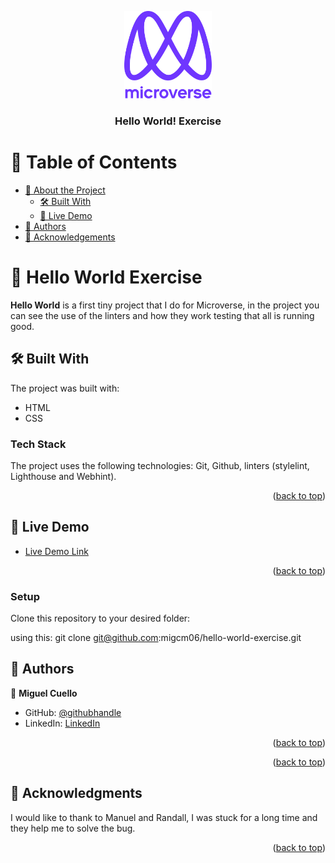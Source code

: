 <a name="readme-top"></a>


<div align="center">
  <!-- You are encouraged to replace this logo with your own! Otherwise you can also remove it. -->
  <img src="murple_logo.png" alt="logo" width="140"  height="auto" />
  <br/>

  <h3><b>Hello World! Exercise</b></h3>

</div>

<!-- TABLE OF CONTENTS -->

# 📗 Table of Contents

- [📖 About the Project](#about-project)
  - [🛠 Built With](#built-with)
  - [🚀 Live Demo](#live-demo)
- [👥 Authors](#authors)
- [🙏 Acknowledgements](#acknowledgements)


<!-- PROJECT DESCRIPTION -->

# 📖 Hello World Exercise <a name="about-project"></a>


**Hello World** is a first tiny project that I do for Microverse, in the project you can see the use of the linters and how they work testing that all is running good.

## 🛠 Built With <a name="built-with"></a>

The project was built with:
* HTML
* CSS

### Tech Stack <a name="tech-stack"></a>

The project uses the following technologies: Git, Github, linters (stylelint, Lighthouse and Webhint).


<p align="right">(<a href="#readme-top">back to top</a>)</p>

<!-- LIVE DEMO -->

## 🚀 Live Demo <a name="live-demo"></a>



- [Live Demo Link](https://migcm06.github.io/hello-world-exercise/)

<p align="right">(<a href="#readme-top">back to top</a>)</p>

<!-- GETTING STARTED -->



### Setup

Clone this repository to your desired folder:

using this: 
  git clone git@github.com:migcm06/hello-world-exercise.git




<!-- AUTHORS -->

## 👥 Authors <a name="authors"></a>


👤 **Miguel Cuello**

- GitHub: [@githubhandle](https://github.com/migcm06)
- LinkedIn: [LinkedIn](https://www.linkedin.com/in/luis-miguel-cuello-a5a6b5144/)

<p align="right">(<a href="#readme-top">back to top</a>)</p>


<p align="right">(<a href="#readme-top">back to top</a>)</p>

<!-- SUPPORT -->


## 🙏 Acknowledgments <a name="acknowledgements"></a>

I would like to thank to Manuel and Randall, I was stuck for a long time and they help me to solve the bug.

<p align="right">(<a href="#readme-top">back to top</a>)</p>


